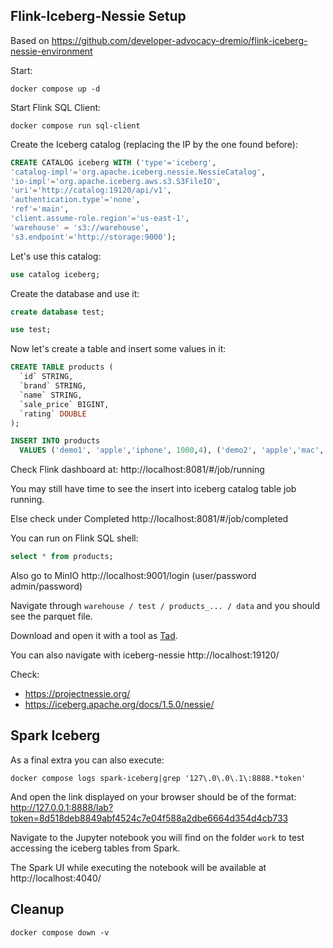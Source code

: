 ## Flink-Iceberg-Nessie Setup

Based on https://github.com/developer-advocacy-dremio/flink-iceberg-nessie-environment

Start:

```shell
docker compose up -d
```

Start Flink SQL Client:

```shell
docker compose run sql-client
```

Create the Iceberg catalog (replacing the IP by the one found before):

```sql
CREATE CATALOG iceberg WITH ('type'='iceberg',
'catalog-impl'='org.apache.iceberg.nessie.NessieCatalog',
'io-impl'='org.apache.iceberg.aws.s3.S3FileIO',
'uri'='http://catalog:19120/api/v1',
'authentication.type'='none',
'ref'='main',
'client.assume-role.region'='us-east-1',
'warehouse' = 's3://warehouse',
's3.endpoint'='http://storage:9000');
```

Let's use this catalog:

```sql
use catalog iceberg;
```

Create the database and use it:

```sql
create database test;
```

```sql
use test;
```

Now let's create a table and insert some values in it:

```sql
CREATE TABLE products (
  `id` STRING,
  `brand` STRING,
  `name` STRING,
  `sale_price` BIGINT,
  `rating` DOUBLE
);
```

```sql
INSERT INTO products
  VALUES ('demo1', 'apple','iphone', 1000,4), ('demo2', 'apple','mac', 2000,5);
```

Check Flink dashboard at: http://localhost:8081/#/job/running

You may still have time to see the insert into iceberg catalog table job running.

Else check under Completed http://localhost:8081/#/job/completed

You can run on Flink SQL shell:

```sql
select * from products;
```

Also go to MinIO http://localhost:9001/login (user/password admin/password) 

Navigate through `warehouse / test / products_... / data` and you should see the parquet file. 

Download and open it with a tool as [Tad](https://www.tadviewer.com/).

You can also navigate with iceberg-nessie http://localhost:19120/ 

Check:
- https://projectnessie.org/
- https://iceberg.apache.org/docs/1.5.0/nessie/

## Spark Iceberg

As a final extra you can also execute:

```shell
docker compose logs spark-iceberg|grep '127\.0\.0\.1\:8888.*token'
```

And open the link displayed on your browser should be of the format:  http://127.0.0.1:8888/lab?token=8d518deb8849abf4524c7e04f588a2dbe6664d354d4cb733

Navigate to the Jupyter notebook you will find on the folder `work` to test accessing the iceberg tables from Spark.

The Spark UI while executing the notebook will be available at http://localhost:4040/ 

## Cleanup

```shell
docker compose down -v
```